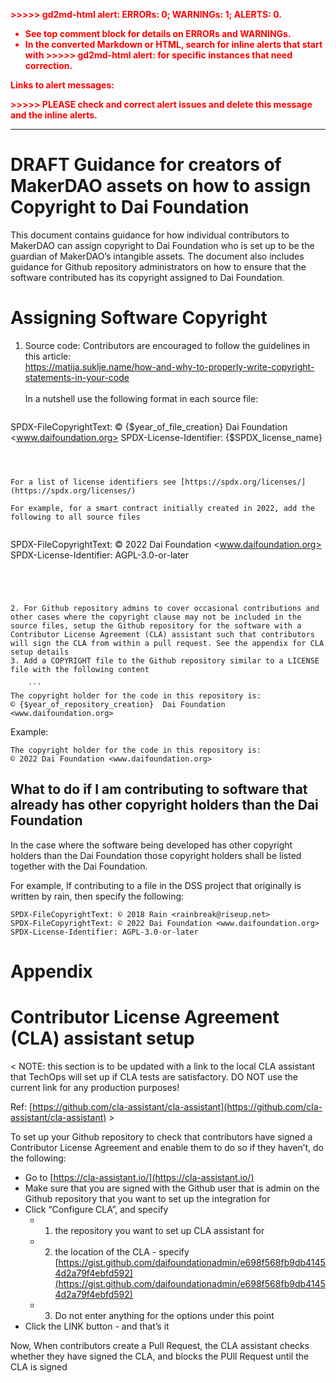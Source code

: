 <!-- Output copied to clipboard! -->

<!-----

Yay, no errors, warnings, or alerts!

Conversion time: 0.291 seconds.


Using this Markdown file:

1. Paste this output into your source file.
2. See the notes and action items below regarding this conversion run.
3. Check the rendered output (headings, lists, code blocks, tables) for proper
   formatting and use a linkchecker before you publish this page.

Conversion notes:

* Docs to Markdown version 1.0β33
* Sat Apr 30 2022 04:53:00 GMT-0700 (PDT)
* Source doc: DRAFT MakerDAO Copyright Guidance
* Tables are currently converted to HTML tables.

WARNING:
You have 2 H1 headings. You may want to use the "H1 -> H2" option to demote all headings by one level.

----->


<p style="color: red; font-weight: bold">>>>>>  gd2md-html alert:  ERRORs: 0; WARNINGs: 1; ALERTS: 0.</p>
<ul style="color: red; font-weight: bold"><li>See top comment block for details on ERRORs and WARNINGs. <li>In the converted Markdown or HTML, search for inline alerts that start with >>>>>  gd2md-html alert:  for specific instances that need correction.</ul>

<p style="color: red; font-weight: bold">Links to alert messages:</p>
<p style="color: red; font-weight: bold">>>>>> PLEASE check and correct alert issues and delete this message and the inline alerts.<hr></p>



# DRAFT Guidance for creators of MakerDAO assets on how to assign Copyright to Dai Foundation

This document contains guidance for how individual contributors to MakerDAO can assign copyright to Dai Foundation who is set up to be the guardian of MakerDAO’s intangible assets. The document also includes guidance for Github repository administrators on how to ensure that the software contributed has its copyright assigned to Dai Foundation.


# Assigning Software Copyright



1. Source code: Contributors are encouraged to follow the guidelines in this article:  \
https://matija.suklje.name/how-and-why-to-properly-write-copyright-statements-in-your-code \
 \
In a nutshell use the following format in each source file:

    ```
SPDX-FileCopyrightText: © {$year_of_file_creation} Dai Foundation <www.daifoundation.org>
SPDX-License-Identifier: {$SPDX_license_name}
```



For a list of license identifiers see [https://spdx.org/licenses/](https://spdx.org/licenses/)

For example, for a smart contract initially created in 2022, add the following to all source files


```
SPDX-FileCopyrightText: © 2022 Dai Foundation <www.daifoundation.org>
SPDX-License-Identifier: AGPL-3.0-or-later
```




2. For Github repository admins to cover occasional contributions and other cases where the copyright clause may not be included in the source files, setup the Github repository for the software with a Contributor License Agreement (CLA) assistant such that contributors will sign the CLA from within a pull request. See the appendix for CLA setup details
3. Add a COPYRIGHT file to the Github repository similar to a LICENSE file with the following content

    ```
The copyright holder for the code in this repository is: 
© {$year_of_repository_creation}  Dai Foundation <www.daifoundation.org>
```



Example:


```
The copyright holder for the code in this repository is: 
© 2022 Dai Foundation <www.daifoundation.org>
```



## What to do if I am contributing to software that already has other copyright holders than the Dai Foundation

In the case where the software being developed has other copyright holders than the Dai Foundation those copyright holders shall be listed together with the Dai Foundation.

For example, If contributing to a file in the DSS project that originally is written by rain, then specify the following:


```
SPDX-FileCopyrightText: © 2018 Rain <rainbreak@riseup.net>
SPDX-FileCopyrightText: © 2022 Dai Foundation <www.daifoundation.org>
SPDX-License-Identifier: AGPL-3.0-or-later
```



# Appendix 


# Contributor License Agreement (CLA) assistant setup

&lt; NOTE: this section is to be updated with a link to the local CLA assistant that TechOps will set up if CLA tests are satisfactory. DO NOT use the current link for any production purposes!

Ref: [https://github.com/cla-assistant/cla-assistant](https://github.com/cla-assistant/cla-assistant)  >

To set up your Github repository to check that contributors have signed a Contributor License Agreement and enable them to do so if they haven’t, do the following:



* Go to [https://cla-assistant.io/](https://cla-assistant.io/)
* Make sure that you are signed with the Github user that is admin on the Github repository that you want to set up the integration for
* Click “Configure CLA”, and specify
    * 1) the repository you want to set up CLA assistant for
    * 2) the location of the CLA - specify \
[https://gist.github.com/daifoundationadmin/e698f568fb9db41454d2a79f4ebfd592](https://gist.github.com/daifoundationadmin/e698f568fb9db41454d2a79f4ebfd592)
    * 3) Do not enter anything for the options under this point
* Click the LINK button - and that’s it

Now, When contributors create a Pull Request, the CLA assistant checks whether they have signed the CLA, and blocks the PUll Request until the CLA is signed
